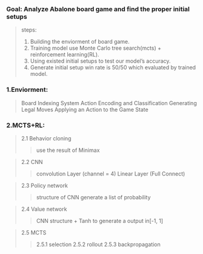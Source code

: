

### Goal: Analyze Abalone board game and find the proper initial setups 
> steps:
> 1.  Building the enviorment of board game.  
> 2.  Training model use Monte Carlo tree search(mcts) + reinforcement learning(RL).  
> 3.  Using existed initial setups to test our model’s accuracy.   
> 4.  Generate initial setup win rate is 50/50 which evaluated by trained model.

### 1.Enviorment:
> Board Indexing System
> Action Encoding and Classification
> Generating Legal Moves
> Applying an Action to the Game State

### 2.MCTS+RL:
> 2.1 Behavior cloning
> > use the result of Minimax

> 2.2 CNN
> > convolution Layer (channel = 4)
> > Linear Layer (Full Connect)

> 2.3 Policy network
> > structure of CNN
> > generate a list of probability

> 2.4 Value network
> > CNN structure + Tanh to generate a output in[-1, 1]

> 2.5 MCTS
> > 2.5.1 selection
> > 2.5.2 rollout
> > 2.5.3 backpropagation
